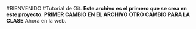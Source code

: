 #BIENVENIDO
#Tutorial de Git.
**Este archivo es el primero que se crea en este proyecto**.
**PRIMER CAMBIO EN EL ARCHIVO**
**OTRO CAMBIO PARA LA CLASE**
Ahora en la web.


